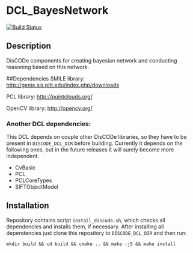 DCL_BayesNetwork
================

[![Build Status](https://travis-ci.org/qiubix/DCL_BayesNetwork.svg?branch=master)](https://travis-ci.org/qiubix/DCL_BayesNetwork)

Description
-----------
DisCODe components for creating bayesian network and conducting reasoning based on this network.

##Dependencies
SMILE library:
http://genie.sis.pitt.edu/index.php/downloads

PCL library:
http://pointclouds.org/

OpenCV library:
http://opencv.org/

### Another DCL dependencies:
This DCL depends on couple other DisCODe libraries, so they have to be present in `DISCODE_DCL_DIR` before building. Currently it depends on the following ones, but in the future releases it will surely become more independent.
* CvBasic
* PCL
* PCLCoreTypes
* SIFTObjectModel

## Installation
Repository contains script `install_discode.sh`, which checks all dependencies and installs them, if necessary.
After installing all dependencies just clone this repository to `DISCODE_DCL_DIR` and then run:

`mkdir build && cd build && cmake .. && make -j5 && make install`

